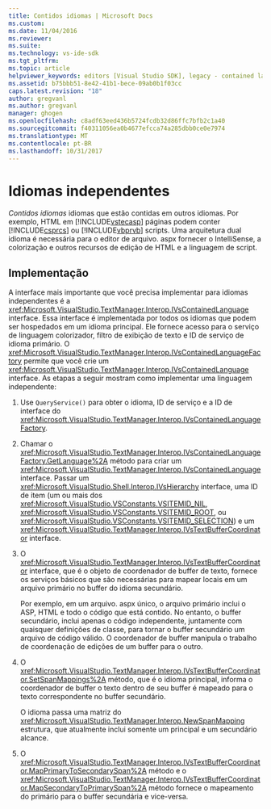```yaml
---
title: Contidos idiomas | Microsoft Docs
ms.custom: 
ms.date: 11/04/2016
ms.reviewer: 
ms.suite: 
ms.technology: vs-ide-sdk
ms.tgt_pltfrm: 
ms.topic: article
helpviewer_keywords: editors [Visual Studio SDK], legacy - contained languages
ms.assetid: b75bbb51-8e42-41b1-bece-09ab0b1f03cc
caps.latest.revision: "18"
author: gregvanl
ms.author: gregvanl
manager: ghogen
ms.openlocfilehash: c8adf63eed436b5724fcdb32d86ffc7bfb2c1a40
ms.sourcegitcommit: f40311056ea0b4677efcca74a285dbb0ce0e7974
ms.translationtype: MT
ms.contentlocale: pt-BR
ms.lasthandoff: 10/31/2017
---
```

# <a name="contained-languages"></a>Idiomas independentes
*Contidos idiomas* idiomas que estão contidas em outros idiomas. Por exemplo, HTML em [!INCLUDE[vstecasp](../code-quality/includes/vstecasp_md.md)] páginas podem conter [!INCLUDE[csprcs](../data-tools/includes/csprcs_md.md)] ou [!INCLUDE[vbprvb](../code-quality/includes/vbprvb_md.md)] scripts. Uma arquitetura dual idioma é necessária para o editor de arquivo. aspx fornecer o IntelliSense, a colorização e outros recursos de edição de HTML e a linguagem de script.  
  
## <a name="implementation"></a>Implementação  
 A interface mais importante que você precisa implementar para idiomas independentes é a <xref:Microsoft.VisualStudio.TextManager.Interop.IVsContainedLanguage> interface. Essa interface é implementada por todos os idiomas que podem ser hospedados em um idioma principal. Ele fornece acesso para o serviço de linguagem colorizador, filtro de exibição de texto e ID de serviço de idioma primário. O <xref:Microsoft.VisualStudio.TextManager.Interop.IVsContainedLanguageFactory> permite que você crie um <xref:Microsoft.VisualStudio.TextManager.Interop.IVsContainedLanguage> interface. As etapas a seguir mostram como implementar uma linguagem independente:  
  
1.  Use `QueryService()` para obter o idioma, ID de serviço e a ID de interface do <xref:Microsoft.VisualStudio.TextManager.Interop.IVsContainedLanguageFactory>.  
  
2.  Chamar o <xref:Microsoft.VisualStudio.TextManager.Interop.IVsContainedLanguageFactory.GetLanguage%2A> método para criar um <xref:Microsoft.VisualStudio.TextManager.Interop.IVsContainedLanguage> interface. Passar um <xref:Microsoft.VisualStudio.Shell.Interop.IVsHierarchy> interface, uma ID de item (um ou mais dos <xref:Microsoft.VisualStudio.VSConstants.VSITEMID_NIL>, <xref:Microsoft.VisualStudio.VSConstants.VSITEMID_ROOT>, ou <xref:Microsoft.VisualStudio.VSConstants.VSITEMID_SELECTION>) e um <xref:Microsoft.VisualStudio.TextManager.Interop.IVsTextBufferCoordinator> interface.  
  
3.  O <xref:Microsoft.VisualStudio.TextManager.Interop.IVsTextBufferCoordinator> interface, que é o objeto de coordenador de buffer de texto, fornece os serviços básicos que são necessárias para mapear locais em um arquivo primário no buffer do idioma secundário.  
  
     Por exemplo, em um arquivo. aspx único, o arquivo primário inclui o ASP, HTML e todo o código que está contido. No entanto, o buffer secundário, inclui apenas o código independente, juntamente com quaisquer definições de classe, para tornar o buffer secundário um arquivo de código válido. O coordenador de buffer manipula o trabalho de coordenação de edições de um buffer para o outro.  
  
4.  O <xref:Microsoft.VisualStudio.TextManager.Interop.IVsTextBufferCoordinator.SetSpanMappings%2A> método, que é o idioma principal, informa o coordenador de buffer o texto dentro de seu buffer é mapeado para o texto correspondente no buffer secundário.  
  
     O idioma passa uma matriz do <xref:Microsoft.VisualStudio.TextManager.Interop.NewSpanMapping> estrutura, que atualmente inclui somente um principal e um secundário alcance.  
  
5.  O <xref:Microsoft.VisualStudio.TextManager.Interop.IVsTextBufferCoordinator.MapPrimaryToSecondarySpan%2A> método e o <xref:Microsoft.VisualStudio.TextManager.Interop.IVsTextBufferCoordinator.MapSecondaryToPrimarySpan%2A> método fornece o mapeamento do primário para o buffer secundária e vice-versa.